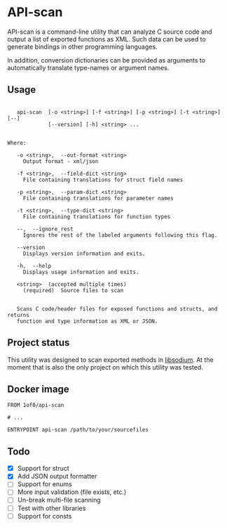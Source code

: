 # API-scan

API-scan is a command-line utility that can analyze C source code and output a list of exported functions as XML. Such 
data can be used to generate bindings in other programming languages.

In addition, conversion dictionaries can be provided as arguments to automatically translate type-names or argument 
names.

## Usage

```

   api-scan  [-o <string>] [-f <string>] [-p <string>] [-t <string>] [--]
             [--version] [-h] <string> ...


Where:

   -o <string>,  --out-format <string>
     Output format - xml/json

   -f <string>,  --field-dict <string>
     File containing translations for struct field names

   -p <string>,  --param-dict <string>
     File containing translations for parameter names

   -t <string>,  --type-dict <string>
     File containing translations for function types

   --,  --ignore_rest
     Ignores the rest of the labeled arguments following this flag.

   --version
     Displays version information and exits.

   -h,  --help
     Displays usage information and exits.

   <string>  (accepted multiple times)
     (required)  Source files to scan


   Scans C code/header files for exposed functions and structs, and returns
   function and type information as XML or JSON.

```

## Project status

This utility was designed to scan exported methods in [libsodium](https://github.com/jedisct1/libsodium). At the 
moment that is also the only project on which this utility was tested.

## Docker image

```docker
FROM 1of0/api-scan

# ...

ENTRYPOINT api-scan /path/to/your/sourcefiles
``` 

## Todo

- [x] Support for struct
- [x] Add JSON output formatter
- [ ] Support for enums
- [ ] More input validation (file exists, etc.)
- [ ] Un-break multi-file scanning
- [ ] Test with other libraries
- [ ] Support for consts